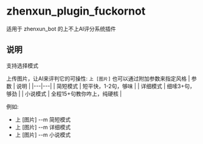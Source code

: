 # zhenxun_plugin_fuckornot
适用于 zhenxun_bot 的上不上AI评分系统插件

## 说明
支持选择模式

上传图片，让AI来评判它的可操性: `上 [图片]`
也可以通过附加参数来指定风格
| 参数 | 说明 |
|---|---|
| 简短模式 | 短平快，1-2句，够味 |
| 详细模式 | 细嗦3+句，够劲 |
| 小说模式 | 全程15+句教你咋上，纯硬核 |

例如:
- 上 [图片] --m 简短模式
- 上 [图片] --m 详细模式
- 上 [图片] --m 小说模式